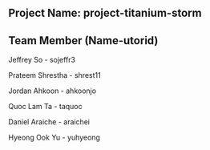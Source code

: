 ## Project Name: project-titanium-storm

## Team Member (Name-utorid)
Jeffrey So - sojeffr3

Prateem Shrestha - shrest11

Jordan Ahkoon - ahkoonjo

Quoc Lam Ta - taquoc

Daniel Araiche - araichei

Hyeong Ook Yu - yuhyeong
